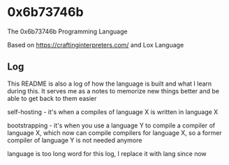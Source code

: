 # 0x6b73746b
The 0x6b73746b Programming Language

Based on https://craftinginterpreters.com/ and Lox Language

## Log

This README is also a log of how the language is built and what I learn during this. It serves me as a notes to memorize new things better and be able to get back to them easier

self-hosting - it's when a compiles of language X is written in language X

bootstrapping - it's when you use a language Y to compile a compiler of language X, which now can compile compilers for language X, so a former compiler of language Y is not needed anymore

language is too long word for this log, I replace it with lang since now


